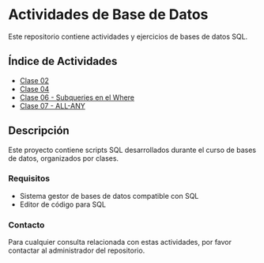 # Actividades de Base de Datos

Este repositorio contiene actividades y ejercicios de bases de datos SQL.

## Índice de Actividades

- [Clase 02](Clase02.sql)
- [Clase 04](Clase04.sql)
- [Clase 06 - Subqueries en el Where](https://github.com/SantiagoSalvay/BD_2/blob/main/%23Class%2006%20Subqueries%20en%20el%20Where.sql)
- [Clase 07 - ALL-ANY](https://github.com/SantiagoSalvay/BD_2/blob/main/Clase07-ALL-ANY.sql)

## Descripción

Este proyecto contiene scripts SQL desarrollados durante el curso de bases de datos, organizados por clases.

### Requisitos

- Sistema gestor de bases de datos compatible con SQL
- Editor de código para SQL

### Contacto

Para cualquier consulta relacionada con estas actividades, por favor contactar al administrador del repositorio.
